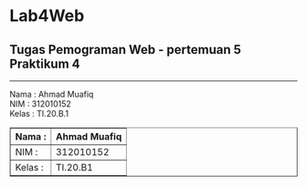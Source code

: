 # Lab4Web
## Tugas Pemograman Web - pertemuan 5 Praktikum 4

<hr>

Nama  : Ahmad Muafiq<br>
NIM   : 312010152<br>
Kelas : TI.20.B.1<br>

<table border="1" cellpadding="6" cellspacing="1">
            <thead>
            <tr>
            <th>Nama : </th>
            <th>Ahmad Muafiq</th>
            </tr>
            </thead>
            <tbody>
            <tr>
            <td>NIM : </td>
            <td >312010152</td>
            </tr>
            <tr>
            <td>Kelas : </td>
            <td>TI.20.B1</td>
            </tbody>
            </table>